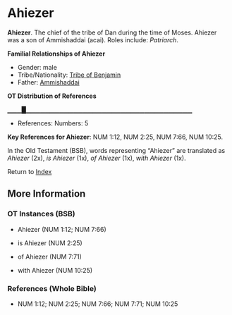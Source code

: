 # Ahiezer
**Ahiezer**. 
The chief of the tribe of Dan during the time of Moses. Ahiezer was a son of Ammishaddai (acai). 
Roles include: 
_Patriarch_. 




**Familial Relationships of Ahiezer**


* Gender: male
* Tribe/Nationality: [Tribe of Benjamin](../../../groups/md/acai/Benjamin.md)
* Father: [Ammishaddai](Ammishaddai.md)


**OT Distribution of References**

▁▁▁█▁▁▁▁▁▁▁▁▁▁▁▁▁▁▁▁▁▁▁▁▁▁▁▁▁▁▁▁▁▁▁▁▁▁▁
* References: Numbers: 5



**Key References for Ahiezer**: 
NUM 1:12, NUM 2:25, NUM 7:66, NUM 10:25. 


In the Old Testament (BSB), words representing “Ahiezer” are translated as 
*Ahiezer* (2x), *is Ahiezer* (1x), *of Ahiezer* (1x), *with Ahiezer* (1x). 




Return to [Index](00-Index.md)

## More Information

### OT Instances (BSB)

* Ahiezer (NUM 1:12; NUM 7:66)

* is Ahiezer (NUM 2:25)

* of Ahiezer (NUM 7:71)

* with Ahiezer (NUM 10:25)



### References (Whole Bible)

* NUM 1:12; NUM 2:25; NUM 7:66; NUM 7:71; NUM 10:25



